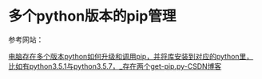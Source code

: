 # 多个python版本的pip管理

参考网站：

[电脑存在多个版本python如何升级和调用pip，并将库安装到对应的python里，比如有python3.5.1与python3.5.7，_存在两个get-pip.py-CSDN博客](https://blog.csdn.net/honglongfu/article/details/105487865)
